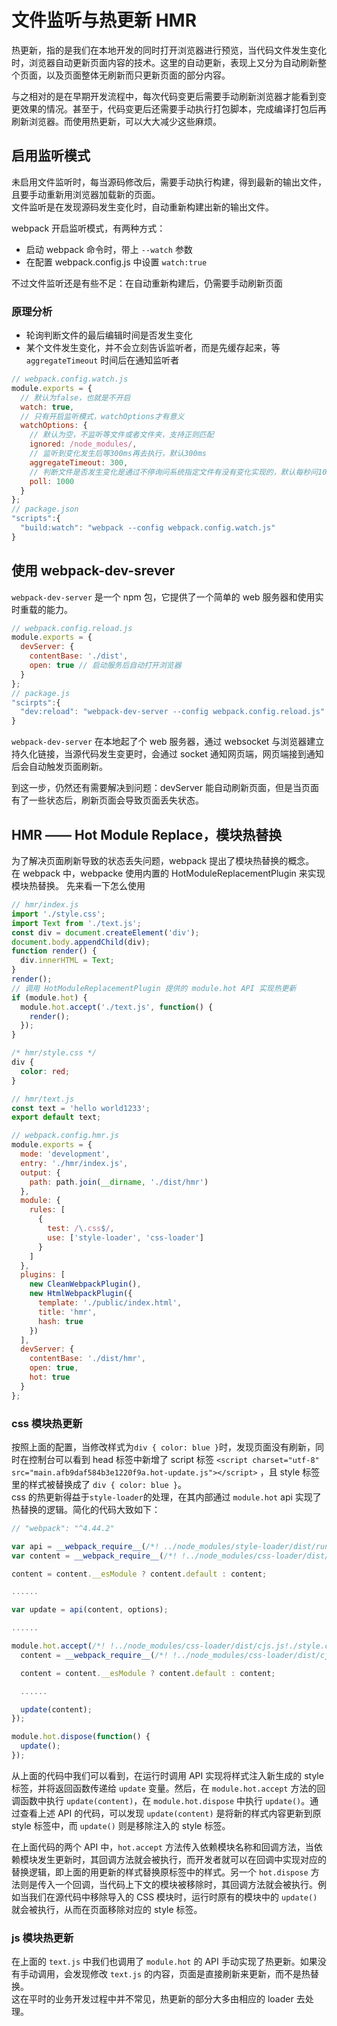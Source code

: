 # 文件监听与热更新 HMR

热更新，指的是我们在本地开发的同时打开浏览器进行预览，当代码文件发生变化时，浏览器自动更新页面内容的技术。这里的自动更新，表现上又分为自动刷新整个页面，以及页面整体无刷新而只更新页面的部分内容。

与之相对的是在早期开发流程中，每次代码变更后需要手动刷新浏览器才能看到变更效果的情况。甚至于，代码变更后还需要手动执行打包脚本，完成编译打包后再刷新浏览器。而使用热更新，可以大大减少这些麻烦。

## 启用监听模式

未启用文件监听时，每当源码修改后，需要手动执行构建，得到最新的输出文件，且要手动重新用浏览器加载新的页面。  
文件监听是在发现源码发生变化时，自动重新构建出新的输出文件。

webpack 开启监听模式，有两种方式：

- 启动 webpack 命令时，带上 `--watch` 参数
- 在配置 webpack.config.js 中设置 `watch:true`

不过文件监听还是有些不足：在自动重新构建后，仍需要手动刷新页面

### 原理分析

- 轮询判断文件的最后编辑时间是否发生变化
- 某个文件发生变化，并不会立刻告诉监听者，而是先缓存起来，等 `aggregateTimeout` 时间后在通知监听者

```js
// webpack.config.watch.js
module.exports = {
  // 默认为false，也就是不开启
  watch: true,
  // 只有开启监听模式，watchOptions才有意义
  watchOptions: {
    // 默认为空，不监听等文件或者文件夹，支持正则匹配
    ignored: /node_modules/,
    // 监听到变化发生后等300ms再去执行，默认300ms
    aggregateTimeout: 300,
    // 判断文件是否发生变化是通过不停询问系统指定文件有没有变化实现的，默认每秒问1000次
    poll: 1000
  }
};
// package.json
"scripts":{
  "build:watch": "webpack --config webpack.config.watch.js"
}
```

## 使用 webpack-dev-srever

`webpack-dev-server` 是一个 npm 包，它提供了一个简单的 web 服务器和使用实时重载的能力。

```js
// webpack.config.reload.js
module.exports = {
  devServer: {
    contentBase: './dist',
    open: true // 启动服务后自动打开浏览器
  }
};
// package.js
"scirpts":{
  "dev:reload": "webpack-dev-server --config webpack.config.reload.js"
}
```

`webpack-dev-server` 在本地起了个 web 服务器，通过 websocket 与浏览器建立持久化链接，当源代码发生变更时，会通过 socket 通知网页端，网页端接到通知后会自动触发页面刷新。

到这一步，仍然还有需要解决到问题：devServer 能自动刷新页面，但是当页面有了一些状态后，刷新页面会导致页面丢失状态。

## HMR —— Hot Module Replace，模块热替换

为了解决页面刷新导致的状态丢失问题，webpack 提出了模块热替换的概念。  
在 webpack 中，webpacke 使用内置的 HotModuleReplacementPlugin 来实现模块热替换。
先来看一下怎么使用

```js
// hmr/index.js
import './style.css';
import Text from './text.js';
const div = document.createElement('div');
document.body.appendChild(div);
function render() {
  div.innerHTML = Text;
}
render();
// 调用 HotModuleReplacementPlugin 提供的 module.hot API 实现热更新
if (module.hot) {
  module.hot.accept('./text.js', function() {
    render();
  });
}
```

```css
/* hmr/style.css */
div {
  color: red;
}
```

```js
// hmr/text.js
const text = 'hello world1233';
export default text;
```

```js
// webpack.config.hmr.js
module.exports = {
  mode: 'development',
  entry: './hmr/index.js',
  output: {
    path: path.join(__dirname, './dist/hmr')
  },
  module: {
    rules: [
      {
        test: /\.css$/,
        use: ['style-loader', 'css-loader']
      }
    ]
  },
  plugins: [
    new CleanWebpackPlugin(),
    new HtmlWebpackPlugin({
      template: './public/index.html',
      title: 'hmr',
      hash: true
    })
  ],
  devServer: {
    contentBase: './dist/hmr',
    open: true,
    hot: true
  }
};
```

### css 模块热更新

按照上面的配置，当修改样式为`div { color: blue }`时，发现页面没有刷新，同时在控制台可以看到 head 标签中新增了 script 标签 `<script charset="utf-8" src="main.afb9daf584b3e1220f9a.hot-update.js"></script>` ，且 style 标签里的样式被替换成了 `div { color: blue }`。  
css 的热更新得益于`style-loader`的处理，在其内部通过 `module.hot` api 实现了热替换的逻辑。简化的代码大致如下：

```js
// "webpack": "^4.44.2"

var api = __webpack_require__(/*! ../node_modules/style-loader/dist/runtime/injectStylesIntoStyleTag.js */ './node_modules/style-loader/dist/runtime/injectStylesIntoStyleTag.js');
var content = __webpack_require__(/*! !../node_modules/css-loader/dist/cjs.js!./style.css */ './node_modules/css-loader/dist/cjs.js!./hmr/style.css');

content = content.__esModule ? content.default : content;

......

var update = api(content, options);

......

module.hot.accept(/*! !../node_modules/css-loader/dist/cjs.js!./style.css */ './node_modules/css-loader/dist/cjs.js!./hmr/style.css', function() {
  content = __webpack_require__(/*! !../node_modules/css-loader/dist/cjs.js!./style.css */ './node_modules/css-loader/dist/cjs.js!./hmr/style.css');

  content = content.__esModule ? content.default : content;

  ......

  update(content);
});

module.hot.dispose(function() {
  update();
});
```

从上面的代码中我们可以看到，在运行时调用 API 实现将样式注入新生成的 style 标签，并将返回函数传递给 `update` 变量。然后，在 `module.hot.accept` 方法的回调函数中执行 `update(content)`，在 `module.hot.dispose` 中执行 `update()`。通过查看上述 API 的代码，可以发现 `update(content)` 是将新的样式内容更新到原 style 标签中，而 `update()` 则是移除注入的 style 标签。

在上面代码的两个 API 中，`hot.accept` 方法传入依赖模块名称和回调方法，当依赖模块发生更新时，其回调方法就会被执行，而开发者就可以在回调中实现对应的替换逻辑，即上面的用更新的样式替换原标签中的样式。另一个 `hot.dispose` 方法则是传入一个回调，当代码上下文的模块被移除时，其回调方法就会被执行。例如当我们在源代码中移除导入的 CSS 模块时，运行时原有的模块中的 `update()` 就会被执行，从而在页面移除对应的 style 标签。

### js 模块热更新

在上面的 `text.js` 中我们也调用了 `module.hot` 的 API 手动实现了热更新。如果没有手动调用，会发现修改 `text.js` 的内容，页面是直接刷新来更新，而不是热替换。  
这在平时的业务开发过程中并不常见，热更新的部分大多由相应的 loader 去处理。
